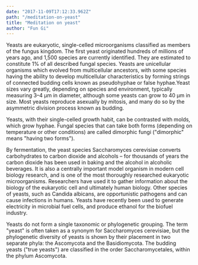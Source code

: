 ```yaml
---
date: "2017-11-09T17:12:33.962Z"
path: "/meditation-on-yeast"
title: "Meditation on yeast"
author: "Fun Gi"
---
```


Yeasts are eukaryotic, single-celled microorganisms classified as members of the fungus kingdom. The first yeast originated hundreds of millions of years ago, and 1,500 species are currently identified. They are estimated to constitute 1% of all described fungal species. Yeasts are unicellular organisms which evolved from multicellular ancestors, with some species having the ability to develop multicellular characteristics by forming strings of connected budding cells known as pseudohyphae or false hyphae.Yeast sizes vary greatly, depending on species and environment, typically measuring 3–4 µm in diameter, although some yeasts can grow to 40 µm in size. Most yeasts reproduce asexually by mitosis, and many do so by the asymmetric division process known as budding.

Yeasts, with their single-celled growth habit, can be contrasted with molds, which grow hyphae. Fungal species that can take both forms (depending on temperature or other conditions) are called dimorphic fungi ("dimorphic" means "having two forms").

By fermentation, the yeast species Saccharomyces cerevisiae converts carbohydrates to carbon dioxide and alcohols – for thousands of years the carbon dioxide has been used in baking and the alcohol in alcoholic beverages. It is also a centrally important model organism in modern cell biology research, and is one of the most thoroughly researched eukaryotic microorganisms. Researchers have used it to gather information about the biology of the eukaryotic cell and ultimately human biology. Other species of yeasts, such as Candida albicans, are opportunistic pathogens and can cause infections in humans. Yeasts have recently been used to generate electricity in microbial fuel cells, and produce ethanol for the biofuel industry.

Yeasts do not form a single taxonomic or phylogenetic grouping. The term "yeast" is often taken as a synonym for Saccharomyces cerevisiae, but the phylogenetic diversity of yeasts is shown by their placement in two separate phyla: the Ascomycota and the Basidiomycota. The budding yeasts ("true yeasts") are classified in the order Saccharomycetales, within the phylum Ascomycota.